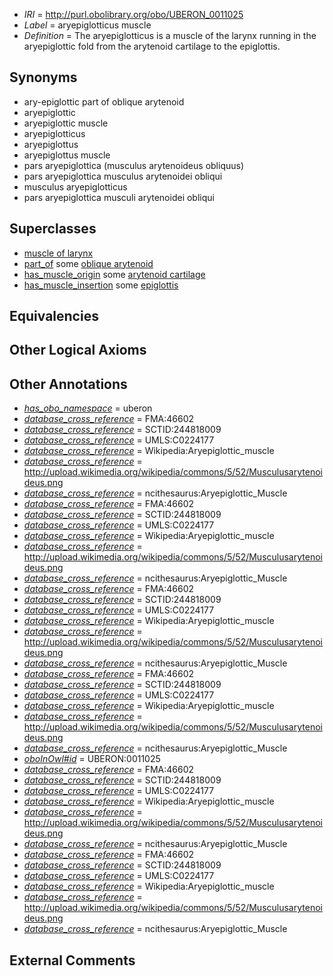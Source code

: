  * *IRI* = http://purl.obolibrary.org/obo/UBERON_0011025
 * *Label* = aryepiglotticus muscle
 * *Definition* = The aryepiglotticus is a muscle of the larynx running in the aryepiglottic fold from the arytenoid cartilage to the epiglottis.

## Synonyms

 * ary-epiglottic part of oblique arytenoid
 * aryepiglottic
 * aryepiglottic muscle
 * aryepiglotticus
 * aryepiglottus
 * aryepiglottus muscle
 * pars aryepiglottica (musculus arytenoideus obliquus)
 * pars aryepiglottica musculus arytenoidei obliqui
 * musculus aryepiglotticus
 * pars aryepiglottica musculi arytenoidei obliqui

## Superclasses

 * [muscle of larynx](../../UBERON/68/UBERON_0001568.md)
 * [part_of](../../BFO/50/BFO_0000050.md) some [oblique arytenoid](../../UBERON/75/UBERON_0008575.md)
 * [has_muscle_origin](../../RO/72/RO_0002372.md) some [arytenoid cartilage](../../UBERON/40/UBERON_0001740.md)
 * [has_muscle_insertion](../../RO/73/RO_0002373.md) some [epiglottis](../../UBERON/88/UBERON_0000388.md)

## Equivalencies


## Other Logical Axioms


## Other Annotations

 * *[has_obo_namespace](../../ce/oboInOwl#hasOBONamespace.md)* = uberon
 * *[database_cross_reference](../../ef/oboInOwl#hasDbXref.md)* = FMA:46602
 * *[database_cross_reference](../../ef/oboInOwl#hasDbXref.md)* = SCTID:244818009
 * *[database_cross_reference](../../ef/oboInOwl#hasDbXref.md)* = UMLS:C0224177
 * *[database_cross_reference](../../ef/oboInOwl#hasDbXref.md)* = Wikipedia:Aryepiglottic_muscle
 * *[database_cross_reference](../../ef/oboInOwl#hasDbXref.md)* = http://upload.wikimedia.org/wikipedia/commons/5/52/Musculusarytenoideus.png
 * *[database_cross_reference](../../ef/oboInOwl#hasDbXref.md)* = ncithesaurus:Aryepiglottic_Muscle
 * *[database_cross_reference](../../ef/oboInOwl#hasDbXref.md)* = FMA:46602
 * *[database_cross_reference](../../ef/oboInOwl#hasDbXref.md)* = SCTID:244818009
 * *[database_cross_reference](../../ef/oboInOwl#hasDbXref.md)* = UMLS:C0224177
 * *[database_cross_reference](../../ef/oboInOwl#hasDbXref.md)* = Wikipedia:Aryepiglottic_muscle
 * *[database_cross_reference](../../ef/oboInOwl#hasDbXref.md)* = http://upload.wikimedia.org/wikipedia/commons/5/52/Musculusarytenoideus.png
 * *[database_cross_reference](../../ef/oboInOwl#hasDbXref.md)* = ncithesaurus:Aryepiglottic_Muscle
 * *[database_cross_reference](../../ef/oboInOwl#hasDbXref.md)* = FMA:46602
 * *[database_cross_reference](../../ef/oboInOwl#hasDbXref.md)* = SCTID:244818009
 * *[database_cross_reference](../../ef/oboInOwl#hasDbXref.md)* = UMLS:C0224177
 * *[database_cross_reference](../../ef/oboInOwl#hasDbXref.md)* = Wikipedia:Aryepiglottic_muscle
 * *[database_cross_reference](../../ef/oboInOwl#hasDbXref.md)* = http://upload.wikimedia.org/wikipedia/commons/5/52/Musculusarytenoideus.png
 * *[database_cross_reference](../../ef/oboInOwl#hasDbXref.md)* = ncithesaurus:Aryepiglottic_Muscle
 * *[database_cross_reference](../../ef/oboInOwl#hasDbXref.md)* = FMA:46602
 * *[database_cross_reference](../../ef/oboInOwl#hasDbXref.md)* = SCTID:244818009
 * *[database_cross_reference](../../ef/oboInOwl#hasDbXref.md)* = UMLS:C0224177
 * *[database_cross_reference](../../ef/oboInOwl#hasDbXref.md)* = Wikipedia:Aryepiglottic_muscle
 * *[database_cross_reference](../../ef/oboInOwl#hasDbXref.md)* = http://upload.wikimedia.org/wikipedia/commons/5/52/Musculusarytenoideus.png
 * *[database_cross_reference](../../ef/oboInOwl#hasDbXref.md)* = ncithesaurus:Aryepiglottic_Muscle
 * *[oboInOwl#id](../../id/oboInOwl#id.md)* = UBERON:0011025
 * *[database_cross_reference](../../ef/oboInOwl#hasDbXref.md)* = FMA:46602
 * *[database_cross_reference](../../ef/oboInOwl#hasDbXref.md)* = SCTID:244818009
 * *[database_cross_reference](../../ef/oboInOwl#hasDbXref.md)* = UMLS:C0224177
 * *[database_cross_reference](../../ef/oboInOwl#hasDbXref.md)* = Wikipedia:Aryepiglottic_muscle
 * *[database_cross_reference](../../ef/oboInOwl#hasDbXref.md)* = http://upload.wikimedia.org/wikipedia/commons/5/52/Musculusarytenoideus.png
 * *[database_cross_reference](../../ef/oboInOwl#hasDbXref.md)* = ncithesaurus:Aryepiglottic_Muscle
 * *[database_cross_reference](../../ef/oboInOwl#hasDbXref.md)* = FMA:46602
 * *[database_cross_reference](../../ef/oboInOwl#hasDbXref.md)* = SCTID:244818009
 * *[database_cross_reference](../../ef/oboInOwl#hasDbXref.md)* = UMLS:C0224177
 * *[database_cross_reference](../../ef/oboInOwl#hasDbXref.md)* = Wikipedia:Aryepiglottic_muscle
 * *[database_cross_reference](../../ef/oboInOwl#hasDbXref.md)* = http://upload.wikimedia.org/wikipedia/commons/5/52/Musculusarytenoideus.png
 * *[database_cross_reference](../../ef/oboInOwl#hasDbXref.md)* = ncithesaurus:Aryepiglottic_Muscle

## External Comments

